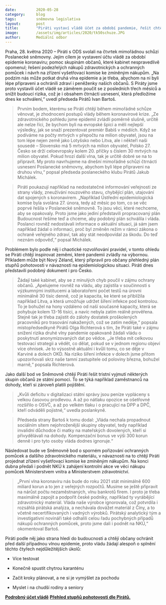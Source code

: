```yaml
---
date:         2020-05-28
category:     blog
tags:         sněmovna legislativa
layout:       post
title:        "Piráti vystaví vládě účet za období pandemie, řešit chtějí i opomenutí dohodářů a podezřelé nákupy ochranných pomůcek"
image:        /assets/img/articles/2020/tk50schuze.JPG
author:       Mediální odbor
---  
```



Praha, 28. května 2020 – Piráti s ODS svolali na čtvrtek mimořádnou schůzi Poslanecké sněmovny. Jejím cílem je vystavení účtu vládě za období epidemie koronaviru; pomoc skupinám občanů, které kabinet nespravedlivě opomenul; řešení podezřelých nákupů zdravotnických a ochranných pomůcek i návrh na zřízení vyšetřovací komise ke zmíněným nákupům. „Na podzim nás může potkat druhá vlna epidemie a je třeba, abychom na ni byli lépe připraveni a ochránili zdraví i peněženky našich občanů. S Piráty jsme proto vystavili účet vládě se záměrem poučit se z posledních třech měsíců a snížit budoucí rizika, což je i obsahem čtrnácti usnesení, která předložíme dnes ke schválení,“ uvedl předseda Pirátů Ivan Bartoš. 

> Prvním bodem, kterému se Piráti chtějí během mimořádné schůze věnovat, je zhodnocení postupů vlády během koronavirové krize. „Ze zdravotnického pohledu jsme epidemii zvládli poměrně slušně, určitě ale nelze říci, že bychom byli na evropské špici a měli nejlepší výsledky, jak se snaží prezentovat premiér Babiš v médiích. Když se podíváme na počty mrtvých v přepočtu na milion obyvatel, jsou na tom lépe nejen země jako Lotyšsko nebo Litva, ale i někteří naši sousedé – Slovensko má 5 mrtvých na milion obyvatel, Polsko 27. Česko se drží celoevropsky kolem 20. příčky s číslem 30 mrtvých na milion obyvatel. Pokud hrozí další vlna, tak je určitě dobré se na to připravit. My proto navrhujeme na dnešní mimořádné schůzi čtrnácti usnesení Poslanecké sněmovny, abychom byli lépe připraveni na druhou vlnu,“ popsal předseda poslaneckého klubu Pirátů Jakub Michálek. 

> Piráti poukazují například na nedostatečné informování veřejnosti ze strany vlády, zneužívání nouzového stavu, chybějící plán, utajování dat spojených s koronavirem. „Například Ústřední epidemiologická komise byla svolána 27. února, tedy až měsíc po tom, co se věc poprvé řešila v Poslanecké sněmovně. To jsou věci, které nechceme, aby se opakovaly. Proto jsme jako jediní představili propracovaný plán Budoucnost řešíme teď a chceme, aby podobný plán schválila i vláda. Poslanci rovněž nedostávali informace o aktuální situaci, já sám jsem například žádal o informaci, proč byl změněn režim v rámci zákona o ochraně veřejného zdraví, tak aby stát neodpovídal za škodu. Do teď neznám odpověď,“ popsal Michálek. 

Problémem bylo podle něj i chaotické rozvolňování pravidel, v tomto ohledu se Piráti chtějí inspirovat zeměmi, které pandemii zvládly na výbornou. Příkladem může být Nový Zéland, který připravil pro občany přehledný plán stupňů pohotovosti v návaznosti na epidemiologickou situaci. Piráti dnes představili podobný dokument i pro Česko. 

> Žádají také kabinet, aby se z minulých chyb poučil v zájmu ochrany občanů. „Apelujeme rovněž na vládu, aby zajistila v součinnosti s výzkumnými institucemi a laboratořemi počet testů na úrovni minimálně 30 tisíc denně, což je kapacita, ke které se přiblížila například Litva, a která umožňuje udržet šíření infekce pod kontrolou. To je bohužel na hony vzdáleno od naší současné kapacity, která se pohybuje kolem 13-16 tisíci, a navíc nebyla zatím reálně prověřena. Stejně tak je třeba zajistit do zálohy dostatek proškolených pracovníků pro trasování nakažených, což se zatím neděje,“ popsala místopředsedkyně Pirátů Olga Richterová s tím, že Piráti také v zájmu snížení rizika druhé vlny pandemie opakovaně žádali vládu o poskytnutí anonymizovaných dat po vědce. „Je třeba mít celkovou testovací strategii a vědět, co dělat, pokud se v jednom regionu objeví více ohnisek. Je to výsostně aktuální i kvůli tomu, co se děje v Karviné a dolech OKD. Na riziko šíření infekce v dolech jsme přitom upozorňovali skrz naše tamní zastupitele od poloviny března, bohužel marně,“ popsala Richterová.

Jako další bod ve Sněmovně chtějí Piráti řešit tristní vyjmutí některých skupin občanů ze státní pomoci.  To se týká například zaměstnanců na dohody, kteří si zároveň platili pojištění. 

> „Kvůli deficitu v digitalizaci státní správy jsou peníze vypláceny s velkou časovou prodlevou. A až po nátlaku opozice se ošetřovné rozšířilo o OSVČ, a až po velkém tlaku i o pracující na DPP a DPČ, kteří odváděli pojistné,“ uvedla poslankyně. 

> Předseda strany Bartoš k tomu dodal: „Vláda nechala propadnout sociálním sítem nejohroženější skupiny obyvatel, tedy například invalidní důchodce či matky na mateřských dovolených, kteří si přivydělávali na dohody. Kompenzační bonus ve výši 300 korun denně i pro tyto osoby vláda dodnes ignoruje.“

Následovat bude ve Sněmovně bod o sporném pořizování ochranných pomůcek a dalšího zdravotnického materiálu, v návaznosti na to chtějí Piráti projednat zřízení vyšetřovací komise ke zmíněným nákupům. Na konci dubna předali i podnět NKÚ k zahájení kontrolní akce ve věci nákupu pomůcek Ministerstvem vnitra a Ministerstvem zdravotnictví.

> „První vlna koronaviru nás bude do roku 2021 stát minimálně 600 miliard korun a to jen z veřejných rozpočtů. Musíme se ještě připravit na nárůst počtu nezaměstnaných, vlnu bankrotů firem. I proto je třeba maximálně zapojit a podpořit české podniky, například ty vyrábějící zdravotnický materiál. Vláda naše výrobce ignorovala, což potvrdila i rozsáhlá pirátská analýza, a nechávala dovážet materiál z Číny, a to včetně necertifikovaných i vadných výrobků. Pirátský analytický tým a investigativní novináři také odhalili celou řadu pochybných případů nákupů ochranných pomůcek, proto jsme dali i podnět na NKÚ,“ okomentoval Bartoš.

Piráti podle něj jako strana hledí do budoucnosti a chtějí občany ochránit před další případnou vlnou epidemie, proto vládu žádají alespoň o splnění těchto čtyřech nejdůležitějších úkolů:

* Více testovat

* Konečně spustit chytrou karanténu

* Začít kroky plánovat, a ne si je vymýšlet za pochodu

* Myslet i na chudší rodiny a seniory


[**Podrobný účet vládě**](pirati.cz/assets/pdf/ucet-vlade-koronavirus.pdf)
[**Přehled stupňů pohotovosti dle Pirátů.**](pirati.cz/assets/pdf/stupne-pohotovosti.pdf)
